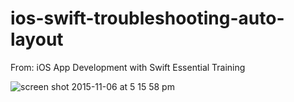 # ios-swift-troubleshooting-auto-layout
From: iOS App Development with Swift Essential Training

![screen shot 2015-11-06 at 5 15 58 pm](https://cloud.githubusercontent.com/assets/414554/10993526/6b1e89cc-84aa-11e5-8365-998db7b2c3fc.png)
